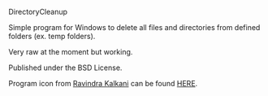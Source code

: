 DirectoryCleanup

Simple program for Windows to delete all files and directories from defined folders (ex. temp folders). 

Very raw at the moment but working.

Published under the BSD License.

Program icon from [Ravindra Kalkani](https://www.iconfinder.com/UN-icon) can be found [HERE](https://www.iconfinder.com/icons/3876395/extension_file_system_tmp_icon).


